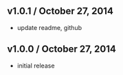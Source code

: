 ## v1.0.1 / October 27, 2014
- update readme, github

## v1.0.0 / October 27, 2014
- initial release


[npmjs-url]: http://npm.im/express-better-ratelimit
[npmjs-shields]: http://img.shields.io/npm/v/express-better-ratelimit.svg
[npmjs-install]: https://nodei.co/npm/express-better-ratelimit.svg?mini=true

[coveralls-url]: https://coveralls.io/r/tunnckoCore/express-better-ratelimit?branch=master
[coveralls-shields]: https://img.shields.io/coveralls/tunnckoCore/express-better-ratelimit.svg

[license-url]: https://github.com/tunnckoCore/express-better-ratelimit/blob/master/license.md
[license-img]: http://img.shields.io/badge/license-MIT-blue.svg

[travis-url]: https://travis-ci.org/tunnckoCore/express-better-ratelimit
[travis-img]: https://travis-ci.org/tunnckoCore/express-better-ratelimit.svg?branch=master

[depstat-url]: https://david-dm.org/tunnckoCore/express-better-ratelimit
[depstat-img]: https://david-dm.org/tunnckoCore/express-better-ratelimit.svg

[author-gittip-img]: http://img.shields.io/gittip/tunnckoCore.svg
[author-gittip]: https://www.gittip.com/tunnckoCore
[author-github]: https://github.com/tunnckoCore
[author-twitter]: https://twitter.com/tunnckoCore

[author-website]: http://www.whistle-bg.tk
[author-npmjs]: https://npmjs.org/~tunnckocore

[cobody-url]: https://github.com/tj/co-body
[mocha-url]: https://github.com/tj/mocha
[rawbody-url]: https://github.com/stream-utils/raw-body
[multer-url]: https://github.com/expressjs/multer
[express-url]: https://github.com/strongloop/express
[formidable-url]: https://github.com/felixge/node-formidable
[co-url]: https://github.com/tj/co
[extend-url]: https://github.com/justmoon/node-extend
[csp-report]: https://mathiasbynens.be/notes/csp-reports
